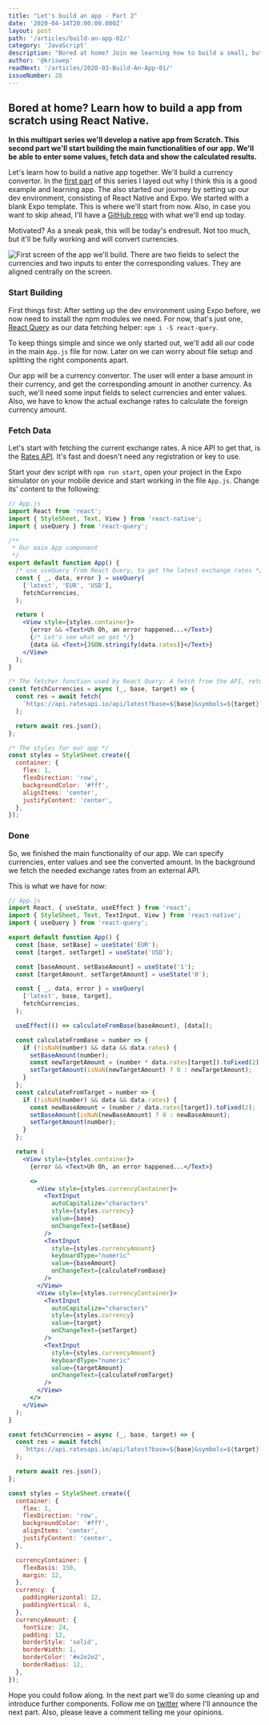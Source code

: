 ```yaml
---
title: "Let's build an app - Part 2"
date: '2020-04-14T20:00:00.000Z'
layout: post
path: '/articles/build-an-app-02/'
category: 'JavaScript'
description: "Bored at home? Join me learning how to build a small, but complete app in 2020. We'll build the basic functionality of our React Native app."
author: '@kriswep'
readNext: '/articles/2020-03-Build-An-App-01/'
issueNumber: 28
---
```


## Bored at home? Learn how to build a app from scratch using React Native.

**In this multipart series we'll develop a native app from Scratch. This second part we'll start building the main functionalities of our app. We'll be able to enter some values, fetch data and show the calculated results.**

Let's learn how to build a native app together. We'll build a currency convertor. In the [first part](../build-an-app-01/) of this series I layed out why I think this is a good example and learning app. The also started our journey by setting up our dev environment, consisting of React Native and Expo. We started with a blank Expo template. This is where we'll start from now. Also, in case you want to skip ahead, I'll have a [GitHub repo](https://github.com/kriswep/currency/tree/part2) with what we'll end up today.

Motivated? As a sneak peak, this will be today's endresult. Not too much, but it'll be fully working and will convert currencies.

![First screen of the app we'll build. There are two fields to select the currencies and two inputs to enter the corresponding values. They are aligned centrally on the screen.](app-iphone.jpg)

### Start Building

First things first: After setting up the dev environment using Expo before, we now need to install the npm modules we need. For now, that's just one, [React Query](https://github.com/tannerlinsley/react-query) as our data fetching helper: `npm i -S react-query`.

To keep things simple and since we only started out, we'll add all our code in the main `App.js` file for now. Later on we can worry about file setup and splitting the right components apart.

Our app will be a currency convertor. The user will enter a base amount in their currency, and get the corresponding amount in another currency. As such, we'll need some input fields to select currencies and enter values. Also, we have to know the actual exchange rates to calculate the foreign currency amount.

### Fetch Data

Let's start with fetching the current exchange rates. A nice API to get that, is the [Rates API](http://ratesapi.io/). It's fast and doesn't need any registration or key to use.

Start your dev script with `npm run start`, open your project in the Expo simulator on your mobile device and start working in the file `App.js`. Change its' content to the following:

```jsx
// App.js
import React from 'react';
import { StyleSheet, Text, View } from 'react-native';
import { useQuery } from 'react-query';

/**
 * Our main App component
 */
export default function App() {
  /* use useQuery from React Query, to get the latest exchange rates */
  const { _, data, error } = useQuery(
    ['latest', 'EUR', 'USD'],
    fetchCurrencies,
  );

  return (
    <View style={styles.container}>
      {error && <Text>Uh Oh, an error happened...</Text>}
      {/* Let's see what we got */}
      {data && <Text>{JSON.stringify(data.rates)}</Text>}
    </View>
  );
}

/* The fetcher function used by React Query: A fetch from the API, returning its' response */
const fetchCurrencies = async (_, base, target) => {
  const res = await fetch(
    `https://api.ratesapi.io/api/latest?base=${base}&symbols=${target}`,
  );

  return await res.json();
};

/* The styles for our app */
const styles = StyleSheet.create({
  container: {
    flex: 1,
    flexDirection: 'row',
    backgroundColor: '#fff',
    alignItems: 'center',
    justifyContent: 'center',
  },
});
```

### Done

So, we finished the main functionality of our app. We can specify currencies, enter values and see the converted amount. In the background we fetch the needed exchange rates from an external API.

This is what we have for now:

```jsx
// App.js
import React, { useState, useEffect } from 'react';
import { StyleSheet, Text, TextInput, View } from 'react-native';
import { useQuery } from 'react-query';

export default function App() {
  const [base, setBase] = useState('EUR');
  const [target, setTarget] = useState('USD');

  const [baseAmount, setBaseAmount] = useState('1');
  const [targetAmount, setTargetAmount] = useState('0');

  const { _, data, error } = useQuery(
    ['latest', base, target],
    fetchCurrencies,
  );

  useEffect(() => calculateFromBase(baseAmount), [data]);

  const calculateFromBase = number => {
    if (!isNaN(number) && data && data.rates) {
      setBaseAmount(number);
      const newTargetAmount = (number * data.rates[target]).toFixed(2);
      setTargetAmount(isNaN(newTargetAmount) ? 0 : newTargetAmount);
    }
  };
  const calculateFromTarget = number => {
    if (!isNaN(number) && data && data.rates) {
      const newBaseAmount = (number / data.rates[target]).toFixed(2);
      setBaseAmount(isNaN(newBaseAmount) ? 0 : newBaseAmount);
      setTargetAmount(number);
    }
  };

  return (
    <View style={styles.container}>
      {error && <Text>Uh Oh, an error happened...</Text>}

      <>
        <View style={styles.currencyContainer}>
          <TextInput
            autoCapitalize="characters"
            style={styles.currency}
            value={base}
            onChangeText={setBase}
          />
          <TextInput
            style={styles.currencyAmount}
            keyboardType="numeric"
            value={baseAmount}
            onChangeText={calculateFromBase}
          />
        </View>
        <View style={styles.currencyContainer}>
          <TextInput
            autoCapitalize="characters"
            style={styles.currency}
            value={target}
            onChangeText={setTarget}
          />
          <TextInput
            style={styles.currencyAmount}
            keyboardType="numeric"
            value={targetAmount}
            onChangeText={calculateFromTarget}
          />
        </View>
      </>
    </View>
  );
}

const fetchCurrencies = async (_, base, target) => {
  const res = await fetch(
    `https://api.ratesapi.io/api/latest?base=${base}&symbols=${target}`,
  );

  return await res.json();
};

const styles = StyleSheet.create({
  container: {
    flex: 1,
    flexDirection: 'row',
    backgroundColor: '#fff',
    alignItems: 'center',
    justifyContent: 'center',
  },

  currencyContainer: {
    flexBasis: 150,
    margin: 12,
  },
  currency: {
    paddingHorizontal: 12,
    paddingVertical: 6,
  },
  currencyAmount: {
    fontSize: 24,
    padding: 12,
    borderStyle: 'solid',
    borderWidth: 1,
    borderColor: '#e2e2e2',
    borderRadius: 12,
  },
});
```

Hope you could follow along. In the next part we'll do some cleaning up and introduce further components. Follow me on [twitter](https://twitter.com/kriswep) where I'll announce the next part. Also, please leave a comment telling me your opinions.
